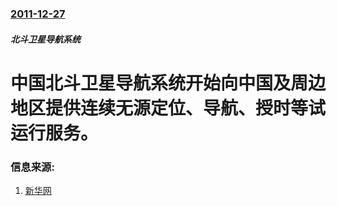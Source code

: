 ### [2011-12-27](/zh/news/2011/12/27/index.md)

##### 北斗卫星导航系统
# 中国北斗卫星导航系统开始向中国及周边地区提供连续无源定位、导航、授时等试运行服务。




### 信息来源:

1. [新华网](http://news.xinhuanet.com/mil/2011-12/27/c_122492568.htm)
